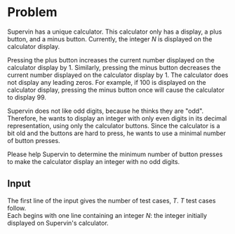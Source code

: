 # Problem

Supervin has a unique calculator. This calculator only has a display, a plus button, and a minus button. Currently, the integer $N$ is displayed on the calculator display.

Pressing the plus button increases the current number displayed on the calculator display by $1$. Similarly, pressing the minus button decreases the current number displayed on the calculator display by $1$. The calculator does not display any leading zeros. For example, if $100$ is displayed on the calculator display, pressing the minus button once will cause the calculator to display $99$.

Supervin does not like odd digits, because he thinks they are "odd". Therefore, he wants to display an integer with only even digits in its decimal representation, using only the calculator buttons. Since the calculator is a bit old and the buttons are hard to press, he wants to use a minimal number of button presses.

Please help Supervin to determine the minimum number of button presses to make the calculator display an integer with no odd digits.

## Input

The first line of the input gives the number of test cases, $T$. $T$ test cases follow.  
Each begins with one line containing an integer $N$: the integer initially displayed on Supervin's calculator.
